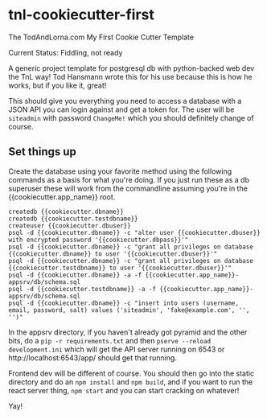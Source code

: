 # tnl-cookiecutter-first
The TodAndLorna.com My First Cookie Cutter Template

Current Status: Fiddling, not ready

A generic project template for postgresql db with python-backed web dev the TnL way!  Tod Hansmann wrote this for his use because this is how he works, but if you like it, great!

This should give you everything you need to access a database with a JSON API you can login against and get a token for.  The user will be `siteadmin` with password `ChangeMe!` which you should definitely change of course.

## Set things up 

Create the database using your favorite method using the following commands as a basis for what you're doing.  If you just run these as a db superuser these will work from the commandline assuming you're in the {{cookiecutter.app_name}} root.

```
createdb {{cookiecutter.dbname}}
createdb {{cookiecutter.testdbname}}
createuser {{cookiecutter.dbuser}}
psql -d {{cookiecutter.dbname}} -c "alter user {{cookiecutter.dbuser}} with encrypted password '{{cookiecutter.dbpass}}'"
psql -d {{cookiecutter.dbname}} -c "grant all privileges on database {{cookiecutter.dbname}} to user '{{cookiecutter.dbuser}}'"
psql -d {{cookiecutter.dbname}} -c "grant all privileges on database {{cookiecutter.testdbname}} to user '{{cookiecutter.dbuser}}'"
psql -d {{cookiecutter.dbname}} -a -f {{cookiecutter.app_name}}-appsrv/db/schema.sql
psql -d {{cookiecutter.testdbname}} -a -f {{cookiecutter.app_name}}-appsrv/db/schema.sql
psql -d {{cookiecutter.dbname}} -c "insert into users (username, email, password, salt) values ('siteadmin', 'fake@example.com', '', '')"
```

In the appsrv directory, if you haven't already got pyramid and the other bits, do a `pip -r requirements.txt` and then `pserve --reload development.ini` which will get the API server running on 6543 or http://localhost:6543/app/ should get that running.

Frontend dev will be different of course. You should then go into the static directory and do an `npm install` and `npm build`, and if you want to run the react server thing, `npm start` and you can start cracking on whatever!

Yay!